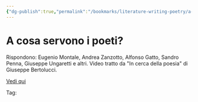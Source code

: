 ```yaml
---
{"dg-publish":true,"permalink":"/bookmarks/literature-writing-poetry/a-cosa-servono-i-poeti/","tags":["interesting"]}
---
```



# A cosa servono i poeti?

Rispondono: Eugenio Montale, Andrea Zanzotto, Alfonso Gatto, Sandro Penna, Giuseppe Ungaretti e altri. Video tratto da "In cerca della poesia" di Giuseppe Bertolucci.

[Vedi qui](https://meet.discus.sh/watch?v=TqFHE1Wej_M&listen=false "A cosa servono i poeti?")

Tag:

‍
